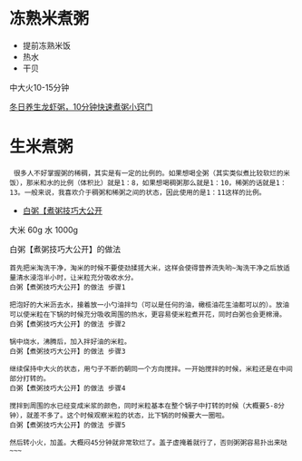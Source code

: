 # 冻熟米煮粥

*  提前冻熟米饭
*  热水
*  干贝

中大火10-15分钟

[冬日养生龙虾粥，10分钟快速煮粥小窍门](https://www.youtube.com/watch?v=e-jRvdm6j0Q)  

# 生米煮粥


     很多人不好掌握粥的稀稠，其实是有一定的比例的。如果想喝全粥（其实类似煮比较软烂的米饭），那米和水的比例（体积比）就是1：8，如果想喝稠粥那么就是1：10，稀粥的话就是1：13。一般来说，我喜欢介于稠粥和稀粥之间的状态，因此使用的是1：11这样的比例。 


*  [白粥【煮粥技巧大公开](https://www.xiachufang.com/recipe/100035144/)

大米 	60g
水 	1000g

 白粥【煮粥技巧大公开】的做法  

    首先把米淘洗干净，淘米的时候不要使劲揉搓大米，这样会使得营养流失哟~淘洗干净之后放适量清水浸泡半小时，让米粒充分吸收水分。
    白粥【煮粥技巧大公开】的做法 步骤1

    把泡好的大米沥去水，接着放一小勺油拌匀（可以是任何的油，橄榄油花生油都可以的）。放油可以使米粒在下锅的时候充分吸收周围的热水，更容易使米粒煮开花，同时白粥也会更棉滑。
    白粥【煮粥技巧大公开】的做法 步骤2

    锅中烧水，沸腾后，加入拌好油的米粒。
    白粥【煮粥技巧大公开】的做法 步骤3

    继续保持中大火的状态，用勺子不断的朝同一个方向搅拌。一开始搅拌的时候，米粒还是在中间部分打转的。
    白粥【煮粥技巧大公开】的做法 步骤4

    搅拌到周围的水已经变成米浆的颜色，同时米粒基本在整个锅子中打转的时候（大概要5-8分钟），就差不多了。这个时候观察米粒的状态，比下锅的时候要大一圈啦。
    白粥【煮粥技巧大公开】的做法 步骤5

    然后转小火，加盖。大概闷45分钟就非常软烂了。盖子虚掩着就行了，否则粥粥容易扑出来哒~~~